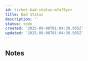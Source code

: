 ```yaml
---
id: ticket-bad-status-mfaf5ycr
title: Bad Status
description: ''
status: todo
created: '2025-09-08T01:04:38.955Z'
updated: '2025-09-08T01:04:38.955Z'
---
```


## Notes
